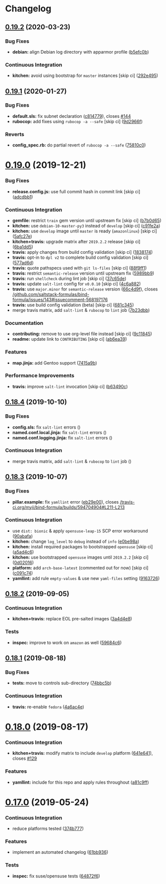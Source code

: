 # Changelog

## [0.19.2](https://github.com/saltstack-formulas/bind-formula/compare/v0.19.1...v0.19.2) (2020-03-23)


### Bug Fixes

* **debian:** align Debian log directory with apparmor profile ([b5efc0b](https://github.com/saltstack-formulas/bind-formula/commit/b5efc0b9bdc24bad145c2e511a09dd976ef0a3ed))


### Continuous Integration

* **kitchen:** avoid using bootstrap for `master` instances [skip ci] ([292e495](https://github.com/saltstack-formulas/bind-formula/commit/292e495d0149599b53b588f9914f18366deac20f))

## [0.19.1](https://github.com/saltstack-formulas/bind-formula/compare/v0.19.0...v0.19.1) (2020-01-27)


### Bug Fixes

* **default.sls:** fix subnet declaration ([c814779](https://github.com/saltstack-formulas/bind-formula/commit/c8147797747f4c9b8d07d6310df750521f01ac82)), closes [#144](https://github.com/saltstack-formulas/bind-formula/issues/144)
* **rubocop:** add fixes using `rubocop -a --safe` [skip ci] ([9d2966f](https://github.com/saltstack-formulas/bind-formula/commit/9d2966fd3226828614a9b551202fa076f048ce49))


### Reverts

* **config_spec.rb:** do partial revert of `rubocop -a --safe` ([75810c0](https://github.com/saltstack-formulas/bind-formula/commit/75810c07a71aa4b4ba74ed3c3facb1c5ee0ea6f8))

# [0.19.0](https://github.com/saltstack-formulas/bind-formula/compare/v0.18.4...v0.19.0) (2019-12-21)


### Bug Fixes

* **release.config.js:** use full commit hash in commit link [skip ci] ([adcdbb1](https://github.com/saltstack-formulas/bind-formula/commit/adcdbb12b83c5f2b2eeb1dd7197783107d9f3ae1))


### Continuous Integration

* **gemfile:** restrict `train` gem version until upstream fix [skip ci] ([b7b0d65](https://github.com/saltstack-formulas/bind-formula/commit/b7b0d655e1166a54ad5a182cf33f40df12afb2bc))
* **kitchen:** use `debian-10-master-py3` instead of `develop` [skip ci] ([c91fe2a](https://github.com/saltstack-formulas/bind-formula/commit/c91fe2a96b2c4f3d91d4d1a4996e37358cbe04ea))
* **kitchen:** use `develop` image until `master` is ready (`amazonlinux`) [skip ci] ([5afc27e](https://github.com/saltstack-formulas/bind-formula/commit/5afc27ec26fe676d99113958834398ab70f3a0dd))
* **kitchen+travis:** upgrade matrix after `2019.2.2` release [skip ci] ([6ba1dd5](https://github.com/saltstack-formulas/bind-formula/commit/6ba1dd5262b567aad0b558fdcf81c566e2232c0f))
* **travis:** apply changes from build config validation [skip ci] ([1838174](https://github.com/saltstack-formulas/bind-formula/commit/18381748c74eb54b6b7630e48ea1a9291e419889))
* **travis:** opt-in to `dpl v2` to complete build config validation [skip ci] ([577ad6d](https://github.com/saltstack-formulas/bind-formula/commit/577ad6db1ec2f5236dcf147011c67dfc567f448c))
* **travis:** quote pathspecs used with `git ls-files` [skip ci] ([88f9ff1](https://github.com/saltstack-formulas/bind-formula/commit/88f9ff128f789b6ad9c5292681f1f8f70f725e69))
* **travis:** restrict `semantic-release` version until upstream fix ([5989bb9](https://github.com/saltstack-formulas/bind-formula/commit/5989bb9a0b9112aa1fdc21ed3ec273a6a6976af9))
* **travis:** run `shellcheck` during lint job [skip ci] ([37c65de](https://github.com/saltstack-formulas/bind-formula/commit/37c65de5484c94ae031734663ac03d50c386066f))
* **travis:** update `salt-lint` config for `v0.0.10` [skip ci] ([4c6a882](https://github.com/saltstack-formulas/bind-formula/commit/4c6a88243edb1fef2e5fba0ff16fd90e8514b88e))
* **travis:** use `major.minor` for `semantic-release` version ([66c4d9f](https://github.com/saltstack-formulas/bind-formula/commit/66c4d9fe7d3c56f214f6951efcdd9cb5faa88911)), closes [/github.com/saltstack-formulas/bind-formula/issues/143#issuecomment-568197176](https://github.com//github.com/saltstack-formulas/bind-formula/issues/143/issues/issuecomment-568197176)
* **travis:** use build config validation (beta) [skip ci] ([681c345](https://github.com/saltstack-formulas/bind-formula/commit/681c345e8b78e2d3115adde39cb2202c28dc230d))
* merge travis matrix, add `salt-lint` & `rubocop` to `lint` job ([7b23dbb](https://github.com/saltstack-formulas/bind-formula/commit/7b23dbbae026b0a8cc779f5ce84de92325454e8b))


### Documentation

* **contributing:** remove to use org-level file instead [skip ci] ([9c11845](https://github.com/saltstack-formulas/bind-formula/commit/9c11845a0997f7bdd6fbcae97e23262de78132a4))
* **readme:** update link to `CONTRIBUTING` [skip ci] ([ab6ea39](https://github.com/saltstack-formulas/bind-formula/commit/ab6ea391d885fc2246db94219b59662c250c0854))


### Features

* **map.jinja:** add Gentoo support ([7415a9b](https://github.com/saltstack-formulas/bind-formula/commit/7415a9b0ce788d978c583499452fdcfc22328c42))


### Performance Improvements

* **travis:** improve `salt-lint` invocation [skip ci] ([b63490c](https://github.com/saltstack-formulas/bind-formula/commit/b63490c23ddb9ccbdcfe02e85444f178441d02ad))

## [0.18.4](https://github.com/saltstack-formulas/bind-formula/compare/v0.18.3...v0.18.4) (2019-10-10)


### Bug Fixes

* **config.sls:** fix `salt-lint` errors ([](https://github.com/saltstack-formulas/bind-formula/commit/920615a))
* **named.conf.local.jinja:** fix `salt-lint` errors ([](https://github.com/saltstack-formulas/bind-formula/commit/67736a2))
* **named.conf.logging.jinja:** fix `salt-lint` errors ([](https://github.com/saltstack-formulas/bind-formula/commit/f220886))


### Continuous Integration

* merge travis matrix, add `salt-lint` & `rubocop` to `lint` job ([](https://github.com/saltstack-formulas/bind-formula/commit/5883c09))

## [0.18.3](https://github.com/saltstack-formulas/bind-formula/compare/v0.18.2...v0.18.3) (2019-10-07)


### Bug Fixes

* **pillar.example:** fix `yamllint` error ([eb29e00](https://github.com/saltstack-formulas/bind-formula/commit/eb29e00)), closes [/travis-ci.org/myii/bind-formula/builds/594704904#L211-L213](https://github.com//travis-ci.org/myii/bind-formula/builds/594704904/issues/L211-L213)


### Continuous Integration

* use `dist: bionic` & apply `opensuse-leap-15` SCP error workaround ([90abafa](https://github.com/saltstack-formulas/bind-formula/commit/90abafa))
* **kitchen:** change `log_level` to `debug` instead of `info` ([e0be98a](https://github.com/saltstack-formulas/bind-formula/commit/e0be98a))
* **kitchen:** install required packages to bootstrapped `opensuse` [skip ci] ([a5ad4c6](https://github.com/saltstack-formulas/bind-formula/commit/a5ad4c6))
* **kitchen:** use bootstrapped `opensuse` images until `2019.2.2` [skip ci] ([0d02016](https://github.com/saltstack-formulas/bind-formula/commit/0d02016))
* **platform:** add `arch-base-latest` (commented out for now) [skip ci] ([c091c74](https://github.com/saltstack-formulas/bind-formula/commit/c091c74))
* **yamllint:** add rule `empty-values` & use new `yaml-files` setting ([9163726](https://github.com/saltstack-formulas/bind-formula/commit/9163726))

## [0.18.2](https://github.com/saltstack-formulas/bind-formula/compare/v0.18.1...v0.18.2) (2019-09-05)


### Continuous Integration

* **kitchen+travis:** replace EOL pre-salted images ([3a4d4e8](https://github.com/saltstack-formulas/bind-formula/commit/3a4d4e8))


### Tests

* **inspec:** improve to work on `amazon` as well ([59684c6](https://github.com/saltstack-formulas/bind-formula/commit/59684c6))

## [0.18.1](https://github.com/saltstack-formulas/bind-formula/compare/v0.18.0...v0.18.1) (2019-08-18)


### Bug Fixes

* **tests:** move to controls sub-directory ([74bbc5b](https://github.com/saltstack-formulas/bind-formula/commit/74bbc5b))


### Continuous Integration

* **travis:** re-enable `fedora` ([4a6ac4e](https://github.com/saltstack-formulas/bind-formula/commit/4a6ac4e))

# [0.18.0](https://github.com/saltstack-formulas/bind-formula/compare/v0.17.0...v0.18.0) (2019-08-17)


### Continuous Integration

* **kitchen+travis:** modify matrix to include `develop` platform ([641e641](https://github.com/saltstack-formulas/bind-formula/commit/641e641)), closes [#129](https://github.com/saltstack-formulas/bind-formula/issues/129)


### Features

* **yamllint:** include for this repo and apply rules throughout ([a81c9ff](https://github.com/saltstack-formulas/bind-formula/commit/a81c9ff))

# [0.17.0](https://github.com/saltstack-formulas/bind-formula/compare/v0.16.0...v0.17.0) (2019-05-24)


### Continuous Integration

* reduce platforms tested ([374b777](https://github.com/saltstack-formulas/bind-formula/commit/374b777))


### Features

* implement an automated changelog ([61bb936](https://github.com/saltstack-formulas/bind-formula/commit/61bb936))


### Tests

* **inspec:** fix suse/opensuse tests ([64872f6](https://github.com/saltstack-formulas/bind-formula/commit/64872f6))
